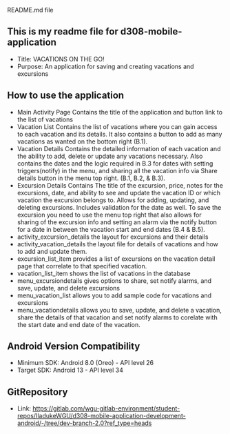README.md file

## This is my readme file for d308-mobile-application

- Title: VACATIONS ON THE GO!
- Purpose: An application for saving and creating vacations and excursions

## How to use the application

- Main Activity Page
    Contains the title of the application and button link to the list of vacations
- Vacation List
    Contains the list of vacations where you can gain access to each vacation and its details.
    It also contains a button to add as many vacations as wanted on the bottom right (B.1).
- Vacation Details
    Contains the detailed information of each vacation and the ability to add, delete or update
    any vacations necessary. Also contains the dates and the logic required in B.3 for dates 
    with setting triggers(notify) in the menu, and sharing all the vacation info via Share details
    button in the menu top right. (B.1, B.2, & B.3).
- Excursion Details
    Contains The title of the excursion, price, notes for the excursions, date, and ability to see
    and update the vacation ID or which vacation the excursion belongs to. Allows for adding, updating,
    and deleting excursions. Includes validation for the date as well. To save the excursion
    you need to use the menu top right that also allows for sharing of the excursion info and 
    setting an alarm via the notify button for a date in between the vacation start and end dates
    (B.4 & B.5).
- activity_excursion_details
    the layout for excursions and their details
- activity_vacation_details
    the layout file for details of vacations and how to add and update them.
- excursion_list_item
    provides a list of excursions on the vacation detail page that correlate to that
    specified vacation.
- vacation_list_item
    shows the list of vacations in the database
- menu_excursiondetails
    gives options to share, set notify alarms, and save, update, and delete excursions
- menu_vacation_list
    allows you to add sample code for vacations and excursions
- menu_vacationdetails
    allows you to save, update, and delete a vacation, share the details of that
    vacation and set notify alarms to corelate with the start date and end date of the
    vacation.

## Android Version Compatibility

- Minimum SDK: Android 8.0 (Oreo) - API level 26
- Target SDK: Android 13 - API level 34

## GitRepository

- Link: https://gitlab.com/wgu-gitlab-environment/student-repos/IladukeWGU/d308-mobile-application-development-android/-/tree/dev-branch-2.0?ref_type=heads